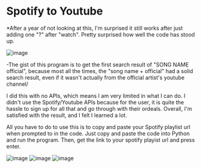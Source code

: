 # Spotify to Youtube
*After a year of not looking at this, I'm surprised it still works after just adding one "?" after "watch". Pretty surprised how well the code has stood up.

![image](https://user-images.githubusercontent.com/62976976/113086450-7b055100-9196-11eb-98be-c485320385f6.png)

-The gist of this program is to get the first search result of "SONG NAME official", because most all the times, the "song name + official" had a solid search result, even if it wasn't actually from the official artist's youtube channel/

I did this with no APIs, which means I am very limited in what I can do. I didn't use the Spotify/Youtube APIs because for the user, it is quite the hassle to sign up for all that and go through with their ordeals. Overall, I'm satisfied with the result, and I felt I learned a lot.

All you have to do to use this is to copy and paste your Spotify playlist url when prompted to in the code. Just copy and paste the code into Python and run the program. Then, get the link to your spotify playist url and press enter.

![image](https://user-images.githubusercontent.com/62976976/81495572-0c5d9300-9266-11ea-9385-7286f8958a7a.png)
![image](https://user-images.githubusercontent.com/62976976/81511870-3a2bf180-92d1-11ea-95da-7378a7b88087.png)
![image](https://user-images.githubusercontent.com/62976976/81767627-bbc87e80-948d-11ea-85cc-136c70278152.png)


